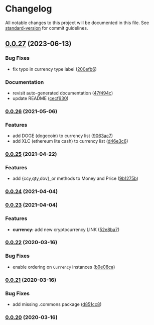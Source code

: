 # Changelog

All notable changes to this project will be documented in this file. See [standard-version](https://github.com/conventional-changelog/standard-version) for commit guidelines.

## [0.0.27](https://github.com/vst/pypara/compare/0.0.26...0.0.27) (2023-06-13)


### Bug Fixes

* fix typo in currency type label ([200efb6](https://github.com/vst/pypara/commit/200efb66cbf5179d4e2b31b279b9d8b0d50236c7))


### Documentation

* revisit auto-generated documentation ([47f494c](https://github.com/vst/pypara/commit/47f494c65ff623c06178c64cdb379f70c2d373f3))
* update README ([cecf630](https://github.com/vst/pypara/commit/cecf6303dd76c25f50b0e5979f5671ad66a49b92))

### [0.0.26](https://github.com/vst/pypara/compare/0.0.25...0.0.26) (2021-05-06)


### Features

* add DOGE (dogecoin) to currency list ([9063ac7](https://github.com/vst/pypara/commit/9063ac7dbe085a28eebadcdcbf45ecc4d9dc7637))
* add XLC (ethereum lite cash) to currency list ([d46e3c6](https://github.com/vst/pypara/commit/d46e3c639936638bc2048ae3c2adb9b0ad9aed85))

### [0.0.25](https://github.com/vst/pypara/compare/0.0.24...0.0.25) (2021-04-22)


### Features

* add {ccy,qty,dov}_or methods to Money and Price ([9b1275b](https://github.com/vst/pypara/commit/9b1275bec2a0dd659d6179002b4f32bddc53c73b))

### [0.0.24](https://github.com/vst/pypara/compare/0.0.23...0.0.24) (2021-04-04)

### [0.0.23](https://github.com/vst/pypara/compare/0.0.22...0.0.23) (2021-04-04)


### Features

* **currency:** add new cryptocurrency LINK ([52e8ba7](https://github.com/vst/pypara/commit/52e8ba797f39e93605512a096420946740aa3989))

### [0.0.22](https://github.com/vst/pypara/compare/0.0.21...0.0.22) (2020-03-16)


### Bug Fixes

* enable ordering on `Currency` instances ([b9e08ca](https://github.com/vst/pypara/commit/b9e08cac244b4a7c50b7e359c0123a0cc24a1232))

### [0.0.21](https://github.com/vst/pypara/compare/0.0.20...0.0.21) (2020-03-16)


### Bug Fixes

* add missing .commons package ([d851cc8](https://github.com/vst/pypara/commit/d851cc8f65108daacff59f0ba7df7ab03f988c81))

### [0.0.20](https://github.com/vst/pypara/compare/0.0.19...0.0.20) (2020-03-16)
